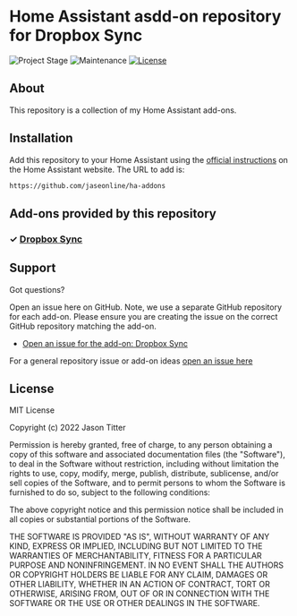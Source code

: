 # Home Assistant asdd-on repository for Dropbox Sync

![Project Stage][project-stage-shield]
![Maintenance][maintenance-shield]
[![License][license-shield]](LICENSE.md)

## About

This repository is a collection of my Home Assistant add-ons.

## Installation

Add this repository to your Home Assistant using the [official instructions](https://home-assistant.io/hassio/installing_third_party_addons/) on the Home Assistant website. The URL to add is:

```txt
https://github.com/jaseonline/ha-addons
```

## Add-ons provided by this repository

### &#10003; [Dropbox Sync][dropbox-sync]

## Support

Got questions?

Open an issue here on GitHub. Note, we use a separate
GitHub repository for each add-on. Please ensure you are creating the issue
on the correct GitHub repository matching the add-on.

- [Open an issue for the add-on: Dropbox Sync][dropbox-sync-issue]

For a general repository issue or add-on ideas [open an issue here][issue]

## License

MIT License

Copyright (c) 2022 Jason Titter

Permission is hereby granted, free of charge, to any person obtaining a copy
of this software and associated documentation files (the "Software"), to deal
in the Software without restriction, including without limitation the rights
to use, copy, modify, merge, publish, distribute, sublicense, and/or sell
copies of the Software, and to permit persons to whom the Software is
furnished to do so, subject to the following conditions:

The above copyright notice and this permission notice shall be included in all
copies or substantial portions of the Software.

THE SOFTWARE IS PROVIDED "AS IS", WITHOUT WARRANTY OF ANY KIND, EXPRESS OR
IMPLIED, INCLUDING BUT NOT LIMITED TO THE WARRANTIES OF MERCHANTABILITY,
FITNESS FOR A PARTICULAR PURPOSE AND NONINFRINGEMENT. IN NO EVENT SHALL THE
AUTHORS OR COPYRIGHT HOLDERS BE LIABLE FOR ANY CLAIM, DAMAGES OR OTHER
LIABILITY, WHETHER IN AN ACTION OF CONTRACT, TORT OR OTHERWISE, ARISING FROM,
OUT OF OR IN CONNECTION WITH THE SOFTWARE OR THE USE OR OTHER DEALINGS IN THE
SOFTWARE.

[dropbox-sync]: https://github.com/jaseonline/dropbox-sync/tree/v2.0
[addon-doc-dropbox-sync]: https://github.com/jaseonline/dropbox-sync/blob/v2.0/README.md
[dropbox-sync-issue]: https://github.com/jaseonline/dropbox-sync/issues
[dropbox-sync-version-shield]: https://img.shields.io/badge/version-v2.0.4-blue.svg
[dropbox-sync-aarch64-shield]: https://img.shields.io/badge/aarch64-yes-green.svg
[dropbox-sync-amd64-shield]: https://img.shields.io/badge/amd64-yes-green.svg
[dropbox-sync-armhf-shield]: https://img.shields.io/badge/armhf-yes-green.svg
[dropbox-sync-armv7-shield]: https://img.shields.io/badge/armv7-yes-green.svg
[dropbox-sync-i386-shield]: https://img.shields.io/badge/i386-yes-green.svg
[gitlabci-shield]: https://gitlab.com/jaseonline/ha-addons/badges/master/pipeline.svg
[gitlabci]: https://gitlab.com/jaseonline/ha-addons/pipelines
[issue]: https://github.com/jaseonline/ha-addons/issues
[license-shield]: https://img.shields.io/github/license/jaseonline/ha-addons.svg
[maintenance-shield]: https://img.shields.io/maintenance/yes/2022.svg
[project-stage-shield]: https://img.shields.io/badge/project%20stage-production%20ready-brightgreen.svg
[semver]: http://semver.org/spec/v2.0.0.html
